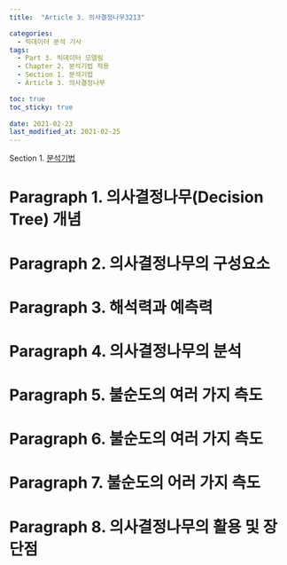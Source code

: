 ```yaml
---
title:  "Article 3. 의사결정나무3213"

categories:
  - 빅데이터 분석 기사
tags: 
  - Part 3. 빅데이터 모델링
  - Chapter 2. 분석기법 적용
  - Section 1. 분석기법
  - Article 3. 의사결정나무

toc: true
toc_sticky: true
 
date: 2021-02-23
last_modified_at: 2021-02-25
---
```


Section 1. [분석기법]()

# Paragraph 1. 의사결정나무(Decision Tree) 개념

# Paragraph 2. 의사결정나무의 구성요소

# Paragraph 3. 해석력과 예측력

# Paragraph 4. 의사결정나무의 분석

# Paragraph 5. 불순도의 여러 가지 측도

# Paragraph 6. 불순도의 여러 가지 측도

# Paragraph 7. 불순도의 어러 가지 측도

# Paragraph 8. 의사결정나무의 활용 및 장단점